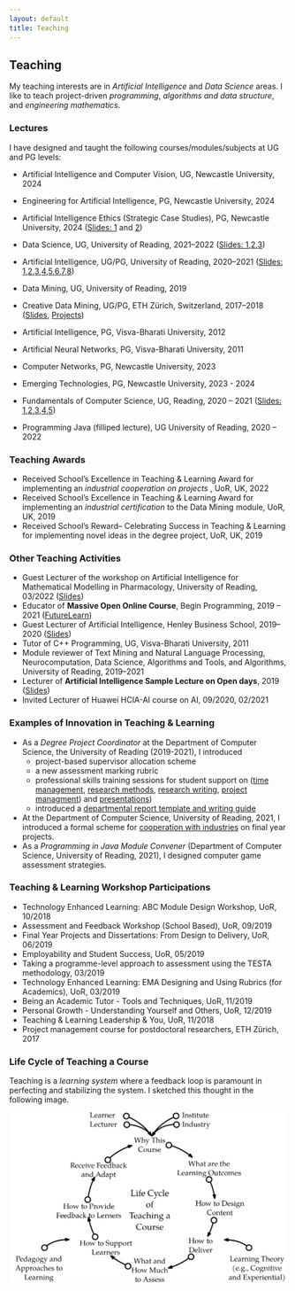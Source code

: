 ```yaml
---
layout: default
title: Teaching
---
```

<!--- 
<a href="{{site.baseurl}}/index">Home</a> | 
<a href="{{site.baseurl}}/profile">Profile</a> | 
<a href="{{site.baseurl}}/publications">Publications</a> | 
<a href="{{site.baseurl}}/research">Research</a> | 
<a href="{{site.baseurl}}/teaching">Teaching</a> --->

## Teaching

My teaching interests are in _Artificial Intelligence_ and _Data Science_ areas. I like to teach project-driven _programming_, _algorithms and data structure_, and _engineering mathematics_.

### Lectures
I have designed and taught the following courses/modules/subjects at UG and PG levels:
* Artificial Intelligence and Computer Vision, UG, Newcastle University, 2024
* Engineering for Artificial Intelligence, PG, Newcastle University, 2024
* Artificial Intelligence Ethics (Strategic Case Studies), PG, Newcastle University, 2024 (<a href="/data/AI_Ethics/AI_Ethics.pdf" target="_blank">Slides: 1</a> and <a href="/data/AI_Ethics/AI_Safety.pdf" target="_blank">2</a>)
* Data Science, UG, University of Reading, 2021–2022 (<a href="/data/Data_Analytics_Lectures/CS1AC16_Week7.pdf" target="_blank">Slides: 1</a>,<a href="/data/Data_Analytics_Lectures/CS1AC16_Week_8.pdf" target="_blank">2</a>,<a href="/data/Data_Analytics_Lectures/CS1AC16_Week_9.pdf" target="_blank">3</a>)
* Artificial Intelligence, UG/PG, University of Reading, 2020–2021 (<a href="/data/Artificial_Intelligence_Lecturers/01_Lecture_(Introduction)_V_Ojha.pdf" target="_blank">Slides: 1</a>,<a href="/data/Artificial_Intelligence_Lecturers/02_Lecture_(Problem_solving_EAs)_V_Ojha.pdf" target="_blank">2</a>,<a href="/data/Artificial_Intelligence_Lecturers/03_Lecture_(Problem_solving_CSP)_V_Ojha.pdf" target="_blank">3</a>,<a href="/data/Artificial_Intelligence_Lecturers/04_Lecture_(Search_Reasoning)_V_Ojha.pdf" target="_blank">4</a>,<a href="/data/Artificial_Intelligence_Lecturers/05_Lecture_(Learning_NBC)_V_Ojha.pdf" target="_blank">5</a>,<a href="/data/Artificial_Intelligence_Lecturers/06_Lecture_(Learning_Fundamentals)_V_Ojha.pdf" target="_blank">6</a>,<a href="/data/Artificial_Intelligence_Lecturers/07_Lecture_(Deep_Learning)_V_Ojha.pdf" target="_blank">7</a>,<a href="/data/Artificial_Intelligence_Lecturers/08_Lecture_(NLP)_V_Ojha.pdf" target="_blank">8</a>)
* Data Mining, UG, University of Reading, 2019
* Creative Data Mining, UG/PG, ETH Zürich, Switzerland, 2017–2018 (<a href="https://ia.arch.ethz.ch/category/teaching/fs2018-creative-data-mining/" target="_blank">Slides</a>, <a href="https://www.research-collection.ethz.ch/handle/20.500.11850/287572" target="_blank">Projects</a>)
* Artificial Intelligence, PG, Visva-Bharati University, 2012
* Artificial Neural Networks, PG, Visva-Bharati University, 2011
  
* Computer Networks, PG, Newcastle University, 2023
* Emerging Technologies, PG, Newcastle University, 2023 - 2024
* Fundamentals of Computer Science, UG, Reading, 2020 – 2021 (<a href="/data/Fundamentals_of_Computer_Science/CS1FC16_Lecture_01_Analysis_of_Algorithm.pdf" target="_blank">Slides: 1</a>,<a href="/data/Fundamentals_of_Computer_Science/CS1FC16_Lecture_02_Complexity_Analysis.pdf" target="_blank">2</a>,<a href="/data/Fundamentals_of_Computer_Science/CS1FC16_Lecture_03_Searching.pdf" target="_blank">3</a>,<a href="/data/Fundamentals_of_Computer_Science/CS1FC16_Lecture_04_Sorting.pdf" target="_blank">4</a>,<a href="/data/Fundamentals_of_Computer_Science/CS1FC16_Lecture_05_data_structure.pdf" target="_blank">5</a>)
* Programming Java (filliped lecture), UG University of Reading, 2020 – 2022


### Teaching Awards
* Received School’s Excellence in Teaching & Learning Award for implementing an _industrial cooperation on projects_ , UoR, UK, 2022
* Received School’s Excellence in Teaching & Learning Award for implementing an _industrial certification_ to the Data Mining module, UoR, UK, 2019
* Received School’s Reward– Celebrating Success in Teaching & Learning for implementing novel ideas in the degree project, UoR, UK, 2019

### Other Teaching Activities
* Guest Lecturer of the workshop on Artificial Intelligence for Mathematical Modelling in Pharmacology, University of Reading, 03/2022 (<a href="/data/Research_Talks/UoR_AI_in_Pharmacology_Workshop_04_Mar_22.pdf" target="_blank">Slides</a>)
* Educator of **Massive Open Online Course**, Begin Programming, 2019 – 2021 (<a href="https://www.futurelearn.com/courses/begin-programming" target="_blank">FutureLearn</a>)
* Guest Lecturer of Artificial Intelligence, Henley Business School, 2019–2020 (<a href="/data/Henley_Business_School/2020_02_26_HBS_UoR_Varun.pdf" target="_blank">Slides</a>)
* Tutor of C++ Programming, UG, Visva-Bharati University, 2011
* Module reviewer of Text Mining and Natural Language Processing, Neurocomputation, Data Science,
Algorithms and Tools, and Algorithms, University of Reading, 2019–2021
* Lecturer of **Artificial Intelligence Sample Lecture on Open days**, 2019 (<a href="/data/Open_Days_Reading/2019_AI_OpenDay_UoR_Varun.pdf" target="_blank">Slides</a>)
* Invited Lecturer of Huawei HCIA-AI course on AI, 09/2020, 02/2021


### Examples of Innovation in Teaching & Learning
* As a _Degree Project Coordinator_ at the Department of Computer Science, the University of Reading (2019-2021), I introduced 
  - project-based supervisor allocation scheme
  - a new assessment marking rubric
  - professional skills training sessions for student support on (<a href="/data/Professional_Skills/01_Time_managment_productivity.pdf" target="_blank">time management</a>, <a href="/data/Professional_Skills/02_Research_methods_Ethics_vojha_uor.pdf" target="_blank">research methods</a>,  <a href="/data/Professional_Skills/03_Technical_Writing_Skills_UoR.pdf" target="_blank">research writing</a>, <a href="/data/Professional_Skills/04_Research_project_mngt_vojha_uor.pdf" target="_blank">project managment</a>) and <a href="/data/Professional_Skills/05_Presenation_demo_skills_UoR.pdf" target="_blank">presentations</a>)
  - introduced a <a href="https://tinyurl.com/uorcs" target="_blank">departmental report template and writing guide</a><br>
* At the Department of Computer Science, University of Reading, 2021, I introduced a formal scheme for <a href="https://www.reading.ac.uk/computer-science/-/media/project/uor-main/schools-departments/computer-science/university-of-reading-department-of-computer-science-projects-flyer.pdf" target="_blank">cooperation with industries</a> on final year projects.
* As a _Programming in Java Module Convener_ (Department of Computer Science, University of Reading, 2021), I designed computer game assessment strategies.

### Teaching & Learning Workshop Participations
* Technology Enhanced Learning: ABC Module Design Workshop, UoR, 10/2018
* Assessment and Feedback Workshop (School Based), UoR, 09/2019
* Final Year Projects and Dissertations: From Design to Delivery, UoR, 06/2019
* Employability and Student Success, UoR, 05/2019
* Taking a programme-level approach to assessment using the TESTA methodology, 03/2019
* Technology Enhanced Learning: EMA Designing and Using Rubrics (for Academics), UoR, 03/2019
* Being an Academic Tutor - Tools and Techniques, UoR, 11/2019
* Personal Growth - Understanding Yourself and Others, UoR, 12/2019
* Teaching & Learning Leadership & You, UoR, 11/2018
* Project management course for postdoctoral researchers, ETH Zürich, 2017

### Life Cycle of Teaching a Course
Teaching is a _learning system_ where a feedback loop is paramount in perfecting and stabilizing the system. I sketched this thought in the following image.<br>
 
 <p align="center">
 <img src="/imgs/teaching_cycle.png" width="500">
 </p>

<!--- ![](/imgs/teaching_cycle.png) -->

